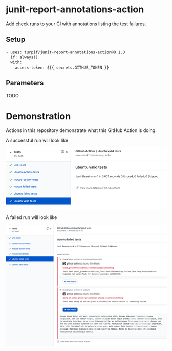 # junit-report-annotations-action
Add check runs to your CI with annotations listing the test failures.

## Setup

```
- uses: turpif/junit-report-annotations-action@0.1.0
  if: always()
  with:
    access-token: ${{ secrets.GITHUB_TOKEN }}
```

## Parameters

TODO

# Demonstration

Actions in this repository demonstrate what this GitHub Action is doing.

A successful run will look like

![Pass](docs/pass.png?raw=true)

A failed run will look like

![Fail](docs/fail.png?raw=true)
